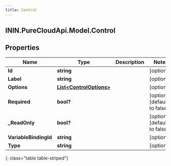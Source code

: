```yaml
---
title: Control
---
```

## ININ.PureCloudApi.Model.Control

## Properties

|Name | Type | Description | Notes|
|------------ | ------------- | ------------- | -------------|
| **Id** | **string** |  | [optional] |
| **Label** | **string** |  | [optional] |
| **Options** | [**List&lt;ControlOptions&gt;**](ControlOptions.html) |  | [optional] |
| **Required** | **bool?** |  | [optional] [default to false]|
| **_ReadOnly** | **bool?** |  | [optional] [default to false]|
| **VariableBindingId** | **string** |  | [optional] |
| **Type** | **string** |  | [optional] |
{: class="table table-striped"}


